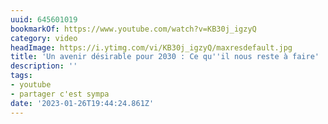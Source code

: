 ```yaml
---
uuid: 645601019
bookmarkOf: https://www.youtube.com/watch?v=KB30j_igzyQ
category: video
headImage: https://i.ytimg.com/vi/KB30j_igzyQ/maxresdefault.jpg
title: 'Un avenir désirable pour 2030 : Ce qu''il nous reste à faire'
description: ''
tags:
- youtube
- partager c'est sympa
date: '2023-01-26T19:44:24.861Z'
---
```



